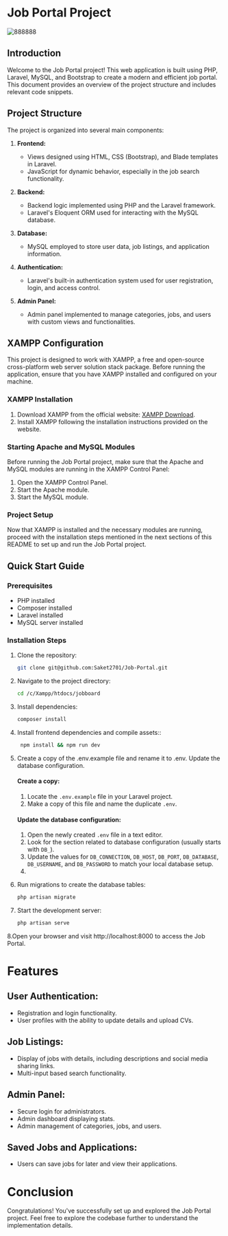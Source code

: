 # Job Portal Project
![888888](https://github.com/Saket2701/Job-Portal/assets/101319476/a1ec3138-ec59-4a31-a3e9-1e63a60dfccb)
## Introduction

Welcome to the Job Portal project! This web application is built using PHP, Laravel, MySQL, and Bootstrap to create a modern and efficient job portal. This document provides an overview of the project structure and includes relevant code snippets.

## Project Structure
The project is organized into several main components:

1. **Frontend:**
   - Views designed using HTML, CSS (Bootstrap), and Blade templates in Laravel.
   - JavaScript for dynamic behavior, especially in the job search functionality.

2. **Backend:**
   - Backend logic implemented using PHP and the Laravel framework.
   - Laravel's Eloquent ORM used for interacting with the MySQL database.

3. **Database:**
   - MySQL employed to store user data, job listings, and application information.

4. **Authentication:**
   - Laravel's built-in authentication system used for user registration, login, and access control.

5. **Admin Panel:**
   - Admin panel implemented to manage categories, jobs, and users with custom views and functionalities.

## XAMPP Configuration

This project is designed to work with XAMPP, a free and open-source cross-platform web server solution stack package. Before running the application, ensure that you have XAMPP installed and configured on your machine.

### XAMPP Installation

1. Download XAMPP from the official website: [XAMPP Download](https://www.apachefriends.org/index.html).
2. Install XAMPP following the installation instructions provided on the website.

### Starting Apache and MySQL Modules

Before running the Job Portal project, make sure that the Apache and MySQL modules are running in the XAMPP Control Panel:

1. Open the XAMPP Control Panel.
2. Start the Apache module.
3. Start the MySQL module.

### Project Setup

Now that XAMPP is installed and the necessary modules are running, proceed with the installation steps mentioned in the next sections of this README to set up and run the Job Portal project.
## Quick Start Guide

### Prerequisites

- PHP installed
- Composer installed
- Laravel installed
- MySQL server installed

### Installation Steps

1. Clone the repository:

   ```bash
   git clone git@github.com:Saket2701/Job-Portal.git

2. Navigate to the project directory:
   ```bash
   cd /c/Xampp/htdocs/jobboard

3. Install dependencies:
   ```bash
   composer install

4. Install frontend dependencies and compile assets::
   ```bash
    npm install && npm run dev

5. Create a copy of the .env.example file and rename it to .env. Update the database configuration.
   #### Create a copy:
   1. Locate the `.env.example` file in your Laravel project.
   2. Make a copy of this file and name the duplicate `.env`.

   #### Update the database configuration:
   1. Open the newly created `.env` file in a text editor.
   2. Look for the section related to database configuration (usually starts with `DB_`).
   3. Update the values for `DB_CONNECTION`, `DB_HOST`, `DB_PORT`, `DB_DATABASE`, `DB_USERNAME`, and `DB_PASSWORD` to match your local database setup.
   4. 
6. Run migrations to create the database tables:
   ```bash
   php artisan migrate

7. Start the development server:
   ```bash
   php artisan serve
   
8.Open your browser and visit http://localhost:8000 to access the Job Portal.

# Features

## User Authentication:

- Registration and login functionality.
- User profiles with the ability to update details and upload CVs.

## Job Listings:

- Display of jobs with details, including descriptions and social media sharing links.
- Multi-input based search functionality.

## Admin Panel:

- Secure login for administrators.
- Admin dashboard displaying stats.
- Admin management of categories, jobs, and users.

## Saved Jobs and Applications:

- Users can save jobs for later and view their applications.

# Conclusion

Congratulations! You've successfully set up and explored the Job Portal project. Feel free to explore the codebase further to understand the implementation details.
